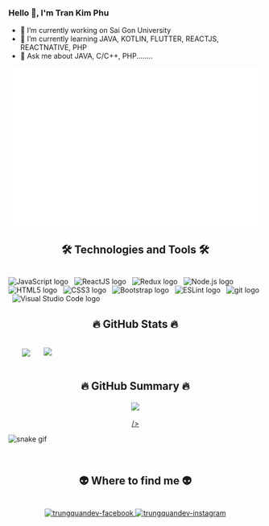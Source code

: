 ### Hello 👋, I'm Tran Kim Phu
- 🔭 I’m currently working on Sai Gon University
- 🌱 I’m currently learning JAVA, KOTLIN, FLUTTER, REACTJS, REACTNATIVE, PHP
- 💬 Ask me about JAVA, C/C++, PHP........

<a href="#" target="_blank">
  <img src="svg/kimphu.svg" width="1200" alt="phutk" />
</a>

<h2 align="center">🛠 Technologies and Tools 🛠</h2>
<br>
<!-- https://simpleicons.org/ -->
<span><img src="https://img.shields.io/badge/JavaScript-282C34?logo=javascript&logoColor=F7DF1E" alt="JavaScript logo" title="JavaScript" height="25" /></span>
&nbsp;
<span><img src="https://img.shields.io/badge/ReactJS-282C34?logo=react&logoColor=61DAFB" alt="ReactJS logo" title="ReactJS" height="25" /></span>
&nbsp;
<span><img src="https://img.shields.io/badge/Redux-282C34?logo=redux&logoColor=764ABC" alt="Redux logo" title="Redux" height="25" /></span>
&nbsp;
<span><img src="https://img.shields.io/badge/Node.js-282C34?logo=node.js&logoColor=00F200" alt="Node.js logo" title="Node.js" height="25" /></span>
&nbsp;
<span><img src="https://img.shields.io/badge/HTML5-282C34?logo=html5&logoColor=E34F26" alt="HTML5 logo" title="HTML5" height="25" /></span>
&nbsp;
<span><img src="https://img.shields.io/badge/CSS3-282C34?logo=css3&logoColor=1572B6" alt="CSS3 logo" title="CSS3" height="25" /></span>
&nbsp;
<span><img src="https://img.shields.io/badge/Bootstrap-282C34?logo=bootstrap&logoColor=7952B3" alt="Bootstrap logo" title="Bootstrap" height="25" /></span>
&nbsp;
<span><img src="https://img.shields.io/badge/ESLint-282C34?logo=eslint&logoColor=4B32C3" alt="ESLint logo" title="ESLint" height="25" /></span>
&nbsp;
<span><img src="https://img.shields.io/badge/git-282C34?logo=git&logoColor=F05032" alt="git logo" title="git" height="25" /></span>
&nbsp;
<span><img src="https://img.shields.io/badge/VS%20Code-282C34?logo=visual-studio-code&logoColor=007ACC" alt="Visual Studio Code logo" title="Visual Studio Code" height="25" /></span>
&nbsp;


<br>
<h2 align="center">🔥 GitHub Stats 🔥</h2>
<!-- https://github.com/anuraghazra/github-readme-stats -->
<br>
<div align=center>
  <a href="#" title="trankimphu0609">
    <img width="315" align="center" src="https://github-readme-stats.vercel.app/api/top-langs/?username=trankimphu0609&hide=c%23,powershell,Mathematica,Ruby,Objective-C,Objective-C%2b%2b,Cuda&title_color=61dafb&text_color=ffffff&icon_color=61dafb&bg_color=20232a&langs_count=8&layout=compact&border_color=61dafb&hide_border=true" />
  </a>
  <a href="#" title="trankimphu0609">
    <img align="right" width="434" src="https://github-readme-stats.vercel.app/api?username=trankimphu0609&show_icons=true&theme=react&border_color=61dafb&hide_border=true" />
  </a>
</div>

<br>
<h2 align="center">🔥 GitHub Summary 🔥</h2>
<div align=center>
  <a href="#" title="Most Used Languages">
  <img  align="center" width="850" src="https://activity-graph.herokuapp.com/graph?username=trankimphu0609&bg_color=020203&color=1ef621&line=ff0f9b&point=430fff&area=true&hide_border=true)](https://github.com/ashutosh00710/github-readme-activity-graph"/>
    <br /><br />/>
  </a>
</div>

![snake gif](https://raw.githubusercontent.com/trankimphu0609/trankimphu0609/output/github-contribution-grid-snake.gif)



<br>
<h2 align="center">👽 Where to find me 👽</h2>
<br>
<!-- https://icons8.com -->
<div align="center">
  <a href="https://facebook.com/trankimphu0609" target="blank">
    <img src="https://img.icons8.com/bubbles/100/000000/facebook-new.png" alt="trungquandev-facebook" />
  </a>
  <a href="https://instagram.com/trankimphu0609" target="blank">
    <img src="https://img.icons8.com/bubbles/100/000000/instagram.png" alt="trungquandev-instagram" />
  </a>
</div>

<br>
